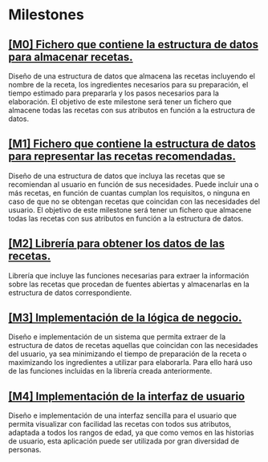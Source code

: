 # Milestones
## [[M0] Fichero que contiene la estructura de datos para almacenar recetas.](https://github.com/mariavallejo20/proyecto_mvo/milestone/1)
Diseño de una estructura de datos que almacena las recetas incluyendo el nombre de la receta, los ingredientes necesarios para su preparación, el tiempo estimado para prepararla y los pasos necesarios para la elaboración. El objetivo de este milestone será tener un fichero que almacene todas las recetas con sus atributos en función a la estructura de datos.

## [[M1] Fichero que contiene la estructura de datos para representar las recetas recomendadas.](https://github.com/mariavallejo20/proyecto_mvo/milestone/2)
Diseño de una estructura de datos que incluya las recetas que se recomiendan al usuario en función de sus necesidades. Puede incluir una o más recetas, en función de cuantas cumplan los requisitos, o ninguna en caso de que no se obtengan recetas que coincidan con las necesidades del usuario. El objetivo de este milestone será tener un fichero que almacene todas las recetas con sus atributos en función a la estructura de datos.

## [[M2] Librería para obtener los datos de las recetas.](https://github.com/mariavallejo20/proyecto_mvo/milestone/3)
Librería que incluye las funciones necesarias para extraer la información sobre las recetas que procedan de fuentes abiertas y almacenarlas en la estructura de datos correspondiente.

## [[M3] Implementación de la lógica de negocio.](https://github.com/mariavallejo20/proyecto_mvo/milestone/4)
Diseño e implementación de un sistema que permita extraer de la estructura de datos de recetas aquellas que coincidan con las necesidades del usuario, ya sea minimizando el tiempo de preparación de la receta o maximizando los ingredientes a utilizar para elaborarla.
Para ello hará uso de las funciones incluidas en la librería creada anteriormente.

## [[M4] Implementación de la interfaz de usuario](https://github.com/mariavallejo20/proyecto_mvo/milestone/5)
Diseño e implementación de una interfaz sencilla para el usuario que permita visualizar con facilidad las recetas con todos sus atributos, adaptada a todos los rangos de edad, ya que como vemos en las historias de usuario, esta aplicación puede ser utilizada por gran diversidad de personas.
